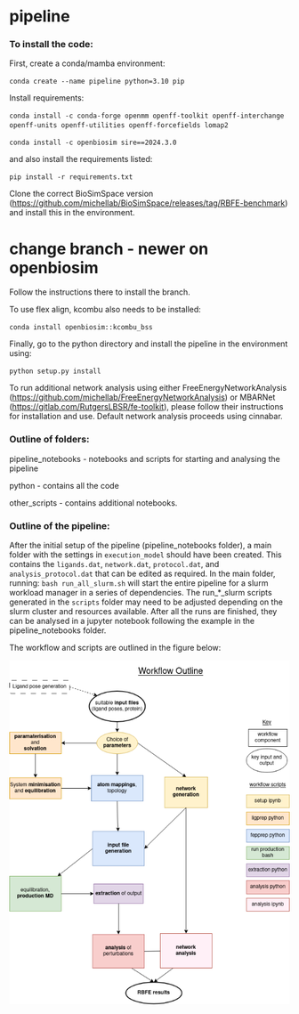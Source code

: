 # pipeline


### To install the code:

First, create a conda/mamba environment:

`conda create --name pipeline python=3.10 pip`

Install requirements:

`conda install -c conda-forge openmm openff-toolkit openff-interchange openff-units openff-utilities openff-forcefields lomap2`

`conda install -c openbiosim sire==2024.3.0`

and also install the requirements listed:

`pip install -r requirements.txt`

Clone the correct BioSimSpace version (https://github.com/michellab/BioSimSpace/releases/tag/RBFE-benchmark) and install this in the environment.
# change branch - newer on openbiosim

Follow the instructions there to install the branch.

To use flex align, kcombu also needs to be installed:

`conda install openbiosim::kcombu_bss`

Finally, go to the python directory and install the pipeline in the environment using:

`python setup.py install`


To run additional network analysis using either FreeEnergyNetworkAnalysis (https://github.com/michellab/FreeEnergyNetworkAnalysis) or MBARNet (https://gitlab.com/RutgersLBSR/fe-toolkit), please follow their instructions for installation and use. Default network analysis proceeds using cinnabar.


### Outline of folders:

pipeline_notebooks - notebooks and scripts for starting and analysing the pipeline

python - contains all the code 

other_scripts - contains additional notebooks.


### Outline of the pipeline:

After the initial setup of the pipeline (pipeline_notebooks folder), a main folder with the settings in `execution_model` should have been created. This contains the `ligands.dat`, `network.dat`, `protocol.dat`, and `analysis_protocol.dat` that can be edited as required. In the main folder, running: `bash run_all_slurm.sh` will start the entire pipeline for a slurm workload manager in a series of dependencies. The run_*_slurm scripts generated in the `scripts` folder may need to be adjusted depending on the slurm cluster and resources available. After all the runs are finished, they can be analysed in a jupyter notebook following the example in the pipeline_notebooks folder.

The workflow and scripts are outlined in the figure below:

![](archiv/pipeline_outline.png)
